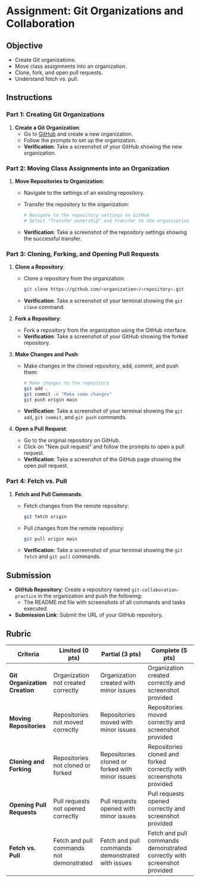 # Assignment: Git Organizations and Collaboration

## Objective

- Create Git organizations.
- Move class assignments into an organization.
- Clone, fork, and open pull requests.
- Understand fetch vs. pull.

## Instructions

### Part 1: Creating Git Organizations

1. **Create a Git Organization**:
   - Go to [GitHub](https://github.com) and create a new organization.
   - Follow the prompts to set up the organization.
   - **Verification**: Take a screenshot of your GitHub showing the new organization.

### Part 2: Moving Class Assignments into an Organization

1. **Move Repositories to Organization**:

   - Navigate to the settings of an existing repository.
   - Transfer the repository to the organization:

     ```bash
     # Navigate to the repository settings on GitHub
     # Select "Transfer ownership" and transfer to the organization
     ```

   - **Verification**: Take a screenshot of the repository settings showing the successful transfer.

### Part 3: Cloning, Forking, and Opening Pull Requests

1. **Clone a Repository**:

   - Clone a repository from the organization:

     ```bash
     git clone https://github.com/<organization>/<repository>.git
     ```

   - **Verification**: Take a screenshot of your terminal showing the `git clone` command.

2. **Fork a Repository**:

   - Fork a repository from the organization using the GitHub interface.
   - **Verification**: Take a screenshot of your GitHub showing the forked repository.

3. **Make Changes and Push**:

   - Make changes in the cloned repository, add, commit, and push them:

     ```bash
     # Make changes to the repository
     git add .
     git commit -m "Make some changes"
     git push origin main
     ```

   - **Verification**: Take a screenshot of your terminal showing the `git add`, `git commit`, and `git push` commands.

4. **Open a Pull Request**:
   - Go to the original repository on GitHub.
   - Click on "New pull request" and follow the prompts to open a pull request.
   - **Verification**: Take a screenshot of the GitHub page showing the open pull request.

### Part 4: Fetch vs. Pull

1. **Fetch and Pull Commands**:

   - Fetch changes from the remote repository:

     ```bash
     git fetch origin
     ```

   - Pull changes from the remote repository:

     ```bash
     git pull origin main
     ```

   - **Verification**: Take a screenshot of your terminal showing the `git fetch` and `git pull` commands.

## Submission

- **GitHub Repository**: Create a repository named `git-collaboration-practice` in the organization and push the following:
  - The README.md file with screenshots of all commands and tasks executed.
- **Submission Link**: Submit the URL of your GitHub repository.

## Rubric

| Criteria                      | Limited (0 pts)                          | Partial (3 pts)                                  | Complete (5 pts)                                                        |
| ----------------------------- | ---------------------------------------- | ------------------------------------------------ | ----------------------------------------------------------------------- |
| **Git Organization Creation** | Organization not created correctly       | Organization created with minor issues           | Organization created correctly and screenshot provided                  |
| **Moving Repositories**       | Repositories not moved correctly         | Repositories moved with minor issues             | Repositories moved correctly and screenshot provided                    |
| **Cloning and Forking**       | Repositories not cloned or forked        | Repositories cloned or forked with minor issues  | Repositories cloned and forked correctly with screenshots provided      |
| **Opening Pull Requests**     | Pull requests not opened correctly       | Pull requests opened with minor issues           | Pull requests opened correctly and screenshot provided                  |
| **Fetch vs. Pull**            | Fetch and pull commands not demonstrated | Fetch and pull commands demonstrated with issues | Fetch and pull commands demonstrated correctly with screenshot provided |
